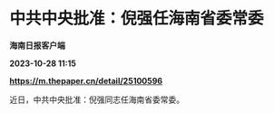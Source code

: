 # 中共中央批准：倪强任海南省委常委
**海南日报客户端**

**2023-10-28 11:15**

**https://m.thepaper.cn/detail/25100596**

近日，中共中央批准：倪强同志任海南省委常委。